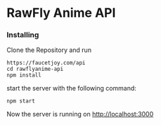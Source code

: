 # RawFly Anime API

### Installing

Clone the Repository and run


```
https://faucetjoy.com/api
cd rawflyanime-api
npm install 
```
start the server with the following command:
```
npm start
```

Now the server is running on <a href="http://localhost:3000">http://localhost:3000</a>
